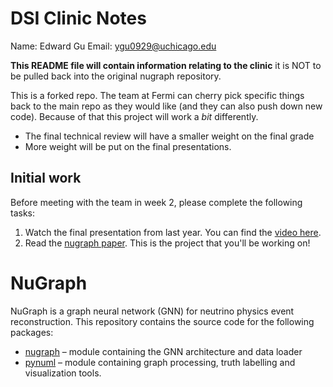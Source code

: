 # DSI Clinic Notes

Name: Edward Gu
Email: ygu0929@uchicago.edu

**This README file will contain information relating to the clinic** it is NOT to be pulled back into the original nugraph repository.
  

This is a forked repo. The team at Fermi can cherry pick specific things back to the main repo as they would like (and they can also push down new code). Because of that this project will work a _bit_ differently.

* The final technical review will have a smaller weight on the final grade
* More weight will be put on the final presentations.

## Initial work

Before meeting with the team in week 2, please complete the following tasks:
1. Watch the final presentation from last year. You can find the [video here](https://drive.google.com/file/d/1BoPzuospYZC673yhMPeTxp1Ou1xWNPSa/view).
2. Read the [nugraph paper](https://arxiv.org/abs/2403.11872). This is the project that you'll be working on!

# NuGraph

NuGraph is a graph neural network (GNN) for neutrino physics event reconstruction. This repository contains the source code for the following packages:
- [nugraph](nugraph/README.md) – module containing the GNN architecture and data loader
- [pynuml](pynuml/README.md) – module containing graph processing, truth labelling and visualization tools.
